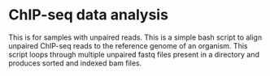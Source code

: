 # ChIP-seq data analysis
This is for samples with unpaired reads.
This is a simple bash script to align unpaired ChIP-seq reads to the reference genome of an organism.
This script loops through multiple unpaired fastq files present in a directory and produces sorted and indexed bam files.
